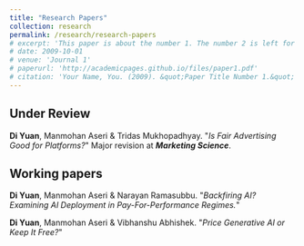 ```yaml
---
title: "Research Papers"
collection: research
permalink: /research/research-papers
# excerpt: 'This paper is about the number 1. The number 2 is left for future work.'
# date: 2009-10-01
# venue: 'Journal 1'
# paperurl: 'http://academicpages.github.io/files/paper1.pdf'
# citation: 'Your Name, You. (2009). &quot;Paper Title Number 1.&quot; <i>Journal 1</i>. 1(1).'
---
```


## Under Review

**Di Yuan**, Manmohan Aseri & Tridas Mukhopadhyay. "*Is Fair Advertising Good for Platforms?*" Major revision at ***Marketing Science***.

## Working papers

**Di Yuan**, Manmohan Aseri & Narayan Ramasubbu. "*Backfiring AI? Examining AI Deployment in Pay-For-Performance Regimes.*"

**Di Yuan**, Manmohan Aseri & Vibhanshu Abhishek. "*Price Generative AI or Keep It Free?*"

<!-- This paper is about the number 1. The number 2 is left for future work.

[Download paper here](http://academicpages.github.io/files/paper1.pdf)

Recommended citation: Your Name, You. (2009). "Paper Title Number 1." <i>Journal 1</i>. 1(1). -->